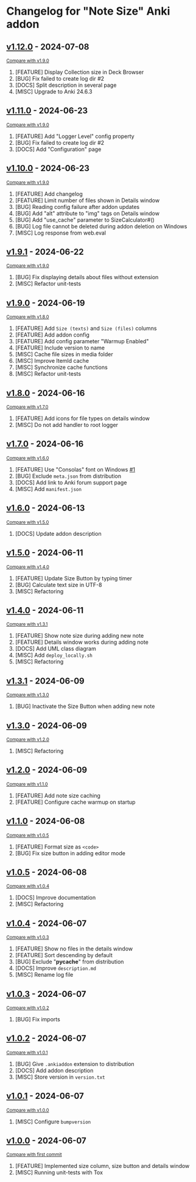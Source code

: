 # Changelog for "Note Size" Anki addon

<!-- insertion marker -->

## [v1.12.0](https://github.com/Aleks-Ya/note-size-anki-addon/releases/tag/v1.12.0) - 2024-07-08

<small>[Compare with v1.9.0](https://github.com/Aleks-Ya/note-size-anki-addon/compare/v1.11.0...v1.12.0)</small>

1. [FEATURE] Display Collection size in Deck Browser
2. [BUG] Fix failed to create log dir #2
3. [DOCS] Split description in several page
4. [MISC] Upgrade to Anki 24.6.3

## [v1.11.0](https://github.com/Aleks-Ya/note-size-anki-addon/releases/tag/v1.11.0) - 2024-06-23

<small>[Compare with v1.9.0](https://github.com/Aleks-Ya/note-size-anki-addon/compare/v1.10.0...v1.11.0)</small>

1. [FEATURE] Add "Logger Level" config property
2. [BUG] Fix failed to create log dir #2
3. [DOCS] Add "Configuration" page

## [v1.10.0](https://github.com/Aleks-Ya/note-size-anki-addon/releases/tag/v1.10.0) - 2024-06-23

<small>[Compare with v1.9.0](https://github.com/Aleks-Ya/note-size-anki-addon/compare/v1.9.1...v1.10.0)</small>

1. [FEATURE] Add changelog
2. [FEATURE] Limit number of files shown in Details window
3. [BUG] Reading config failure after addon updates
4. [BUG] Add "alt" attribute to "img" tags on Details window
5. [BUG] Add "use_cache" parameter to SizeCalculator#()
6. [BUG] Log file cannot be deleted during addon deletion on Windows
7. [MISC] Log response from web.eval

## [v1.9.1](https://github.com/Aleks-Ya/note-size-anki-addon/releases/tag/v1.9.1) - 2024-06-22

<small>[Compare with v1.9.0](https://github.com/Aleks-Ya/note-size-anki-addon/compare/v1.9.0...v1.9.1)</small>

1. [BUG] Fix displaying details about files without extension
2. [MISC] Refactor unit-tests

## [v1.9.0](https://github.com/Aleks-Ya/note-size-anki-addon/releases/tag/v1.9.0) - 2024-06-19

<small>[Compare with v1.8.0](https://github.com/Aleks-Ya/note-size-anki-addon/compare/v1.8.0...v1.9.0)</small>

1. [FEATURE] Add `Size (texts)` and `Size (files)` columns
2. [FEATURE] Add addon config
3. [FEATURE] Add config parameter "Warmup Enabled"
4. [FEATURE] Include version to name
5. [MISC] Cache file sizes in media folder
6. [MISC] Improve ItemId cache
7. [MISC] Synchronize cache functions
8. [MISC] Refactor unit-tests

## [v1.8.0](https://github.com/Aleks-Ya/note-size-anki-addon/releases/tag/v1.8.0) - 2024-06-16

<small>[Compare with v1.7.0](https://github.com/Aleks-Ya/note-size-anki-addon/compare/v1.7.0...v1.8.0)</small>

1. [FEATURE] Add icons for file types on details window
2. [MISC] Do not add handler to root logger

## [v1.7.0](https://github.com/Aleks-Ya/note-size-anki-addon/releases/tag/v1.7.0) - 2024-06-16

<small>[Compare with v1.6.0](https://github.com/Aleks-Ya/note-size-anki-addon/compare/v1.6.0...v1.7.0)</small>

1. [FEATURE] Use "Consolas" font on Windows [#1](https://github.com/Aleks-Ya/note-size-anki-addon/issues/1)
2. [BUG] Exclude `meta.json` from distribution
3. [DOCS] Add link to Anki forum support page
4. [MISC] Add `manifest.json`

## [v1.6.0](https://github.com/Aleks-Ya/note-size-anki-addon/releases/tag/v1.6.0) - 2024-06-13

<small>[Compare with v1.5.0](https://github.com/Aleks-Ya/note-size-anki-addon/compare/v1.5.0...v1.6.0)</small>

1. [DOCS] Update addon description

## [v1.5.0](https://github.com/Aleks-Ya/note-size-anki-addon/releases/tag/v1.5.0) - 2024-06-11

<small>[Compare with v1.4.0](https://github.com/Aleks-Ya/note-size-anki-addon/compare/v1.4.0...v1.5.0)</small>

1. [FEATURE] Update Size Button by typing timer
2. [BUG] Calculate text size in UTF-8
3. [MISC] Refactoring

## [v1.4.0](https://github.com/Aleks-Ya/note-size-anki-addon/releases/tag/v1.4.0) - 2024-06-11

<small>[Compare with v1.3.1](https://github.com/Aleks-Ya/note-size-anki-addon/compare/v1.3.1...v1.4.0)</small>

1. [FEATURE] Show note size during adding new note
2. [FEATURE] Details window works during adding note
3. [DOCS] Add UML class diagram
4. [MISC] Add `deploy_locally.sh`
5. [MISC] Refactoring

## [v1.3.1](https://github.com/Aleks-Ya/note-size-anki-addon/releases/tag/v1.3.1) - 2024-06-09

<small>[Compare with v1.3.0](https://github.com/Aleks-Ya/note-size-anki-addon/compare/v1.3.0...v1.3.1)</small>

1. [BUG] Inactivate the Size Button when adding new note

## [v1.3.0](https://github.com/Aleks-Ya/note-size-anki-addon/releases/tag/v1.3.0) - 2024-06-09

<small>[Compare with v1.2.0](https://github.com/Aleks-Ya/note-size-anki-addon/compare/v1.2.0...v1.3.0)</small>

1. [MISC] Refactoring

## [v1.2.0](https://github.com/Aleks-Ya/note-size-anki-addon/releases/tag/v1.2.0) - 2024-06-09

<small>[Compare with v1.1.0](https://github.com/Aleks-Ya/note-size-anki-addon/compare/v1.1.0...v1.2.0)</small>

1. [FEATURE] Add note size caching
2. [FEATURE] Configure cache warmup on startup

## [v1.1.0](https://github.com/Aleks-Ya/note-size-anki-addon/releases/tag/v1.1.0) - 2024-06-08

<small>[Compare with v1.0.5](https://github.com/Aleks-Ya/note-size-anki-addon/compare/v1.0.5...v1.1.0)</small>

1. [FEATURE] Format size as `<code>`
2. [BUG] Fix size button in adding editor mode

## [v1.0.5](https://github.com/Aleks-Ya/note-size-anki-addon/releases/tag/v1.0.5) - 2024-06-08

<small>[Compare with v1.0.4](https://github.com/Aleks-Ya/note-size-anki-addon/compare/v1.0.4...v1.0.5)</small>

1. [DOCS] Improve documentation
2. [MISC] Refactoring

## [v1.0.4](https://github.com/Aleks-Ya/note-size-anki-addon/releases/tag/v1.0.4) - 2024-06-07

<small>[Compare with v1.0.3](https://github.com/Aleks-Ya/note-size-anki-addon/compare/v1.0.3...v1.0.4)</small>

1. [FEATURE] Show no files in the details window
2. [FEATURE] Sort descending by default
3. [BUG] Exclude "__pycache__" from distribution
4. [DOCS] Improve `description.md`
5. [MISC] Rename log file

## [v1.0.3](https://github.com/Aleks-Ya/note-size-anki-addon/releases/tag/v1.0.3) - 2024-06-07

<small>[Compare with v1.0.2](https://github.com/Aleks-Ya/note-size-anki-addon/compare/v1.0.2...v1.0.3)</small>

1. [BUG] Fix imports

## [v1.0.2](https://github.com/Aleks-Ya/note-size-anki-addon/releases/tag/v1.0.2) - 2024-06-07

<small>[Compare with v1.0.1](https://github.com/Aleks-Ya/note-size-anki-addon/compare/v1.0.1...v1.0.2)</small>

1. [BUG] Give `.ankiaddon` extension to distribution
2. [DOCS] Add addon description
3. [MISC] Store version in `version.txt`

## [v1.0.1](https://github.com/Aleks-Ya/note-size-anki-addon/releases/tag/v1.0.1) - 2024-06-07

<small>[Compare with v1.0.0](https://github.com/Aleks-Ya/note-size-anki-addon/compare/v1.0.0...v1.0.1)</small>

1. [MISC] Configure `bumpversion`

## [v1.0.0](https://github.com/Aleks-Ya/note-size-anki-addon/releases/tag/v1.0.0) - 2024-06-07

<small>[Compare with first commit](https://github.com/Aleks-Ya/note-size-anki-addon/compare/f34ecd55addeb54de1714932d1c2c9c964dad6e2...v1.0.0)</small>

1. [FEATURE] Implemented size column, size button and details window
2. [MISC] Running unit-tests with Tox
